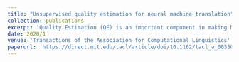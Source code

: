 ```yaml
---
title: "Unsupervised quality estimation for neural machine translation"
collection: publications
excerpt: 'Quality Estimation (QE) is an important component in making Machine Translation (MT) useful in real-world applications, as it is aimed to inform the user on the quality of the MT output at test time. Existing approaches require large amounts of expert annotated data, computation, and time for training. As an alternative, we devise an unsupervised approach to QE where no training or access to additional resources besides the MT system itself is required. Different from most of the current work that treats the MT system as a black box, we explore useful information that can be extracted from the MT system as a by-product of translation. By utilizing methods for uncertainty quantification, we achieve very good correlation with human judgments of quality, rivaling state-of-the-art supervised QE models. To evaluate our approach we collect the first dataset that enables work on both black-box and glass-box approaches'
date: 2020/1
venue: 'Transactions of the Association for Computational Linguistics'
paperurl: 'https://direct.mit.edu/tacl/article/doi/10.1162/tacl_a_00330/96475/Unsupervised-Quality-Estimation-for-Neural-Machine'
---
```



